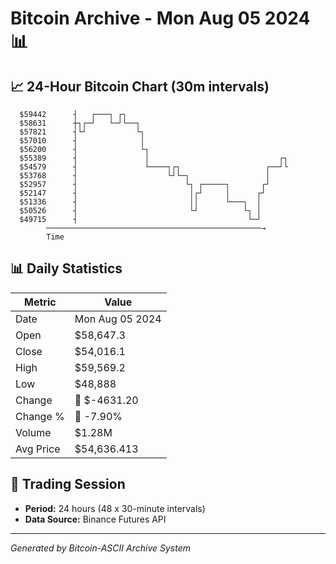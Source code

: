 # Bitcoin Archive - Mon Aug 05 2024 📊

## 📈 24-Hour Bitcoin Chart (30m intervals)

```
  $59442      ┤   ┌───┐ ┌┐                                     
  $58631      ┼┐┌─┘   └─┘└──┐                                  
  $57821      ┤└┘           └┐                                 
  $57010      ┤              │                                 
  $56200      ┤              └┐                                
  $55389      ┤               │                             ┌┐ 
  $54579      ┤               └────┐┌┐                   ┌──┘└ 
  $53768      ┤                    └┘└─┐                 │     
  $52957      ┤                        └┐ ┌─────┐       ┌┘     
  $52147      ┤                         │┌┘     │      ┌┘      
  $51336      ┤                         ││      └───┐  │       
  $50526      ┤                         └┘          └┐ │       
  $49715      ┤                                      └─┘       
        ────────────────────────────────────────────────→
        Time
```

## 📊 Daily Statistics

| Metric | Value |
|--------|-------|
| Date | Mon Aug 05 2024 |
| Open | $58,647.3 |
| Close | $54,016.1 |
| High | $59,569.2 |
| Low | $48,888 |
| Change | 🔴 $-4631.20 |
| Change % | 🔴 -7.90% |
| Volume | $1.28M |
| Avg Price | $54,636.413 |

## 📅 Trading Session

- **Period:** 24 hours (48 x 30-minute intervals)
- **Data Source:** Binance Futures API

---
*Generated by Bitcoin-ASCII Archive System*
